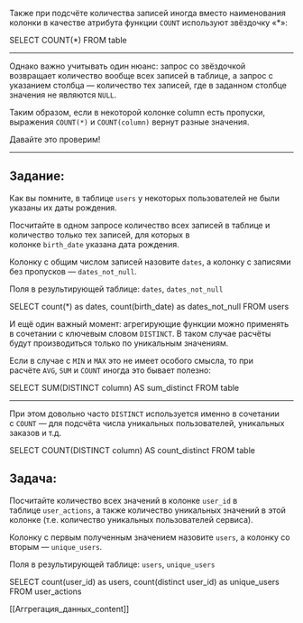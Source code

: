 Также при подсчёте количества записей иногда вместо наименования колонки в качестве атрибута функции `COUNT` используют звёздочку «*»:

SELECT COUNT(*) FROM table

---

Однако важно учитывать один нюанс: запрос со звёздочкой возвращает количество вообще всех записей в таблице, а запрос с указанием столбца — количество тех записей, где в заданном столбце значения не являются `NULL`.

Таким образом, если в некоторой колонке column есть пропуски, выражения `COUNT(*)` и `COUNT(column)` вернут разные значения.

Давайте это проверим!

---

## **Задание:**

Как вы помните, в таблице `users` у некоторых пользователей не были указаны их даты рождения.

Посчитайте в одном запросе количество всех записей в таблице и количество только тех записей, для которых в колонке `birth_date` указана дата рождения.

Колонку с общим числом записей назовите `dates`, а колонку с записями без пропусков — `dates_not_null`.

Поля в результирующей таблице: `dates`, `dates_not_null`

SELECT count(*) as dates,
       count(birth_date) as dates_not_null
FROM   users

И ещё один важный момент: агрегирующие функции можно применять в сочетании с ключевым словом `DISTINCT`. В таком случае расчёты будут производиться только по уникальным значениям.

Если в случае с `MIN` и `MAX` это не имеет особого смысла, то при расчёте `AVG`, `SUM` и `COUNT` иногда это бывает полезно:

SELECT SUM(DISTINCT column) AS sum_distinct FROM table

---

При этом довольно часто `DISTINCT` используется именно в сочетании с `COUNT` — для подсчёта числа уникальных пользователей, уникальных заказов и т.д.

SELECT COUNT(DISTINCT column) AS count_distinct FROM table

## **Задача:**

Посчитайте количество всех значений в колонке `user_id` в таблице `user_actions`, а также количество уникальных значений в этой колонке (т.е. количество уникальных пользователей сервиса).

Колонку с первым полученным значением назовите `users`, а колонку со вторым — `unique_users`.

Поля в результирующей таблице: `users`, `unique_users`

SELECT count(user_id) as users,
       count(distinct user_id) as unique_users
FROM   user_actions

[[Аггрегация_данных_content]]